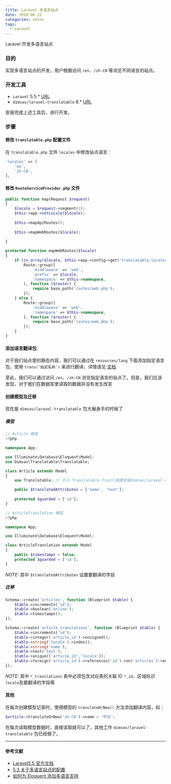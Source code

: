 ```yaml
---
title: Laravel 多语言站点
date: 2018-06-22
categories: notes
tags:
  - Laravel
---
```


Laravel 开发多语言站点
<!-- more -->

### 目的
实现多语言站点的开发，用户根据访问 `/en`、`/zh-CN` 等浏览不同语言的站点。

### 开发工具
* `Laravel` 5.5.* [URL](https://laravel.com/docs/5.5)
* `dimsav/laravel-translatable` 8.* [URL](https://github.com/dimsav/laravel-translatable)

安装完成上述工具后，进行开发。
### 步骤
#### 修改 `translatable.php` 配置文件
在 `translatable.php` 文件 `locales` 中修改站点语言：
``` php
'locales' => [
    'en',
    'zh-CN',
],
```

#### 修改 `RouteServiceProvider.php` 文件
``` php
public function map(Request $request)
{
    $locale = $request->segment(1);
    $this->app->setLocale($locale);
    
    $this->mapApiRoutes();
    
    $this->mapWebRoutes($locale);
    
}

protected function mapWebRoutes($locale)
{
    if (in_array($locale, $this->app->config->get('translatable.locales'))) {
        Route::group([
            'middleware' => 'web',
            'prefix' => $locale,
            'namespace' => $this->namespace,
        ], function ($router) {
            require base_path('routes/web.php');
        });
    } else {
        Route::group([
            'middleware' => 'web',
            'namespace' => $this->namespace,
        ], function ($router) {
            require base_path('routes/web.php');
        });
    }
}
```

#### 添加语言翻译包
对于我们站点里的静态内容，我们可以通过在 `resources/lang` 下面添加指定语言包，使用 `trans('指定名称')` 来进行翻译，详情请见 [文档](https://laravel.com/docs/5.5/localization)

至此，我们可以通过访问 `/en`、`/zh-CN` 浏览指定语言的站点了。但是，我们应该发现，对于我们在数据库里读取的数据并没有发生改变

#### 创建模型及迁移
现在是 `dimsav/laravel-translatable` 包大展身手的时候了
##### 模型
``` php
// Article 模型
<?php

namespace App;

use Illuminate\Database\Eloquent\Model;
use Dimsav\Translatable\Translatable;

class Article extends Model
{
    use Translatable; // 引入 Translatable Trait(前提安装dimsav/laravel-translatable)

    public $translatedAttributes = ['name', 'text'];
    
    protected $guarded = ['id'];
}

// ArticleTranslation 模型
<?php

namespace App;

use Illuminate\Database\Eloquent\Model;

class ArticleTranslation extends Model
{
    public $timestamps = false;
    protected $guarded = ['id'];
}
```
_NOTE:_ 其中 `$translatedAttributes` 设置要翻译的字段
##### 迁移
``` php
Schema::create('articles', function (Blueprint $table) {
    $table->increments('id');
    $table->boolean('online');
    $table->timestamps();
});

Schema::create('article_translations', function (Blueprint $table) {
    $table->increments('id');
    $table->integer('article_id')->unsigned();
    $table->string('locale')->index();
    $table->string('name');
    $table->text('text');
    $table->unique(['article_id','locale']);
    $table->foreign('article_id')->references('id')->on('articles')->onDelete('cascade');
});
```
_NOTE:_ 其中 `*_translations` 表中必须包含对应表的关联 ID `*_id`、区域标识 `locale`及要翻译的字段等

#### 其他
在每次创建模型记录时，使用模型的 `translateOrNew()` 方法添加翻译内容，如：
``` php
$article->translateOrNew('zh-CN')->name = "中文";
```
在每次读取模型数据时，直接读取就可以了，其他工作 `dimsav/laravel-translatable` 包已经做了。

---
#### 参考文献
* [Laravel5.5 官方文档](https://laravel.com/docs/5.5/)
* [5.3 关于多语言站点的配置](https://laravel-china.org/topics/5109/53-configuration-for-multilingual-sites)
* [如何为 Eloquent 添加多语言支持](https://laravel-china.org/articles/4194/how-to-add-multi-language-support-for-eloquent)
